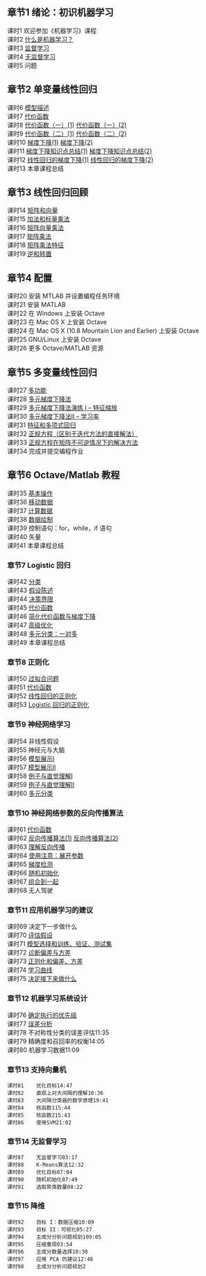 ## 章节1	绪论：初识机器学习  
课时1	欢迎参加《机器学习》课程  
课时2	[什么是机器学习？](./notes/1.2.png)  
课时3	[监督学习](./notes/1.3-4.png)  
课时4	[无监督学习](./notes/1.3-4.png)  
课时5	问题  
  
## 章节2	单变量线性回归  
课时6	[模型描述](./notes/2.6.png)  
课时7	[代价函数](./notes/2.7.png)  
课时8	[代价函数（一）(1)](./notes/2.8(1).png)	[代价函数（一）(2)](./notes/2.8(2).png)  
课时9	[代价函数（二）(1)](./notes/2.9(1).png)	[代价函数（二）(2)](./notes/2.9(2).png)  
课时10	[梯度下降(1)](./notes/2.10(1).png)	[梯度下降(2)](./notes/2.10(2).png)  
课时11	[梯度下降知识点总结(1)](./notes/2.11(1).png)	[梯度下降知识点总结(2)](./notes/2.11(2).png)  
课时12	[线性回归的梯度下降(1)](./notes/2.12(1).png)	[线性回归的梯度下降(2)](./notes/2.12(2).png)  
课时13	本章课程总结  
  
## 章节3	线性回归回顾  
课时14	[矩阵和向量](./notes/3.14.png)  
课时15	[加法和标量乘法](./notes/3.15.png)  
课时16	[矩阵向量乘法](./notes/3.16-17.png)  
课时17	[矩阵乘法](./notes/3.16-17.png)  
课时18	[矩阵乘法特征](./notes/3.18-19.png)  
课时19	[逆和转置](./notes/3.18-19.png)  
  
## 章节4	配置  
课时20	安装 MTLAB 并设置编程任务环境  
课时21	安装 MATLAB  
课时22	在 Windows 上安装 Octave  
课时23	在 Mac OS X  上安装 Octave  
课时24	在 Mac OS X (10.8 Mountain Lion and Earlier) 上安装 Octave  
课时25	GNU/Linux 上安装 Octave  
课时26	更多 Octave/MATLAB  资源  
  
## 章节5	多变量线性回归  
课时27	[多功能](./notes/5.27.png)  
课时28	[多元梯度下降法](./notes/5.28.png)  
课时29	[多元梯度下降法演练 I – 特征缩放](./notes/5.29.png)  
课时30	[多元梯度下降法II – 学习率](./notes/5.30.png)  
课时31	[特征和多项式回归](./notes/5.31.png)  
课时32	[正规方程（区别于迭代方法的直接解法）](./notes/5.32.png)  
课时33	[正规方程在矩阵不可逆情况下的解决方法](./notes/5.33.png)  
课时34	完成并提交编程作业  
  
## 章节6	Octave/Matlab 教程  
课时35	[基本操作](./notes/6.35-41.png)  
课时36	[移动数据](./notes/6.35-41.png)  
课时37	[计算数据](./notes/6.35-41.png)  
课时38	[数据绘制](./notes/5.33.png)  
课时39	控制语句：for，while，if 语句  
课时40	矢量  
课时41	本章课程总结  
  
### 章节7	Logistic 回归  
课时42	[分类](./notes/7.42-43.png)  
课时43	[假设陈述](./notes/7.42-43.png)  
课时44	[决策界限](./notes/7.44.png)  
课时45	[代价函数](./notes/7.45.png)  
课时46	[简化代价函数与梯度下降](./notes/7.46.png)  
课时47	[高级优化](./notes/7.47.png)  
课时48	[多元分类：一对多](./notes/7.48.png)  
课时49	本章课程总结  
  
### 章节8	正则化  
课时50	[过拟合问题](./notes/8.50.png)  
课时51	[代价函数](./notes/8.51.png)  
课时52	[线性回归的正则化](./notes/8.52.png)  
课时53	[Logistic 回归的正则化](./notes/8.53.png)  
  
### 章节9	神经网络学习
课时54	非线性假设  
课时55	神经元与大脑  
课时56	[模型展示Ⅰ](./notes/9.56.png)  
课时57	[模型展示Ⅱ](./notes/9.57.png)  
课时58	[例子与直觉理解Ⅰ](./notes/9.58.png)  
课时59	[例子与直觉理解Ⅱ](./notes/9.59.png)  
课时60	[多元分类](./notes/9.60.png)  
  
### 章节10	神经网络参数的反向传播算法  
课时61	[代价函数](./notes/10.61.png)  
课时62	[反向传播算法(1)](./notes/10.62(1).png) [反向传播算法(2)](./notes/10.62(2).png)  
课时63	[理解反向传播](./notes/10.63.png)  
课时64	[使用注意：展开参数](./notes/10.64-65.png)  
课时65	[梯度检测](./notes/10.64-65.png)  
课时66	[随机初始化](./notes/10.66.png)  
课时67	[组合到一起](./notes/10.67.png)  
课时68	无人驾驶  
  
### 章节11	应用机器学习的建议  
课时69	决定下一步做什么  
课时70	[评估假设](./notes/11.70-71.png)  
课时71	[模型选择和训练、验证、测试集](./notes/11.70-71.png)  
课时72	[诊断偏差与方差](./notes/11.72-73.png)  
课时73	[正则化和偏差、方差](./notes/11.72-73.png)  
课时74	[学习曲线](./notes/11.74.png)  
课时75	[决定接下来做什么](./notes/11.75.png)  
  
### 章节12	机器学习系统设计  
课时76	[确定执行的优先级](./notes/12.76.png)  
课时77	[误差分析](./notes/12.77.png)  
	课时78	不对称性分类的误差评估11:35  
	课时79	精确度和召回率的权衡14:05  
	课时80	机器学习数据11:09  
  
### 章节13	支持向量机  
	课时81	优化目标14:47  
	课时82	直观上对大间隔的理解10:36  
	课时83	大间隔分类器的数学原理19:41  
	课时84	核函数115:44  
	课时85	核函数215:43  
	课时86	使用SVM21:02  
  
### 章节14	无监督学习  
	课时87	无监督学习03:17  
	课时88	K-Means算法12:32  
	课时89	优化目标07:04  
	课时90	随机初始化07:49  
	课时91	选取聚类数量08:22  
  
### 章节15	降维  
	课时92	目标 I：数据压缩10:09  
	课时93	目标 II：可视化05:27  
	课时94	主成分分析问题规划109:05  
	课时95	压缩重现03:54  
	课时96	主成分数量选择10:30  
	课时97	应用 PCA 的建议12:48  
	课时98	主成分分析问题规划2  